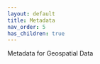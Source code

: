 ```yaml
---
layout: default
title: Metadata
nav_order: 5
has_children: true
---
```


Metadata for Geospatial Data
